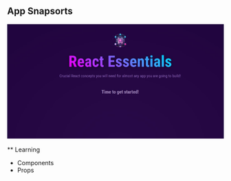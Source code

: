 ## App Snapsorts
![Home Page](https://github.com/vishal002/learn-react-app/blob/main/src/assets/snapsorts/home.jpg?raw=true)

** Learning
- Components
- Props
